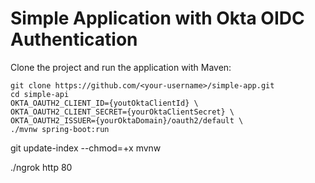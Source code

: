 # Simple Application with Okta OIDC Authentication

Clone the project and run the application with Maven:
```shell
git clone https://github.com/<your-username>/simple-app.git
cd simple-api
OKTA_OAUTH2_CLIENT_ID={youtOktaClientId} \
OKTA_OAUTH2_CLIENT_SECRET={yourOktaClientSecret} \
OKTA_OAUTH2_ISSUER={yourOktaDomain}/oauth2/default \
./mvnw spring-boot:run
```

git update-index --chmod=+x mvnw

./ngrok http 80